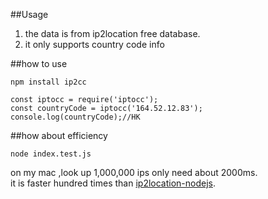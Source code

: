 ##Usage
1. the data is from ip2location free database.
2. it only supports country code info

##how to use
```
npm install ip2cc
```
```
const iptocc = require('iptocc');
const countryCode = iptocc('164.52.12.83');
console.log(countryCode);//HK
```

##how about efficiency
```
node index.test.js
```
on my mac ,look up 1,000,000 ips only need about 2000ms.  
it is faster hundred times than [ip2location-nodejs](https://www.npmjs.com/package/ip2location-nodejs).  
